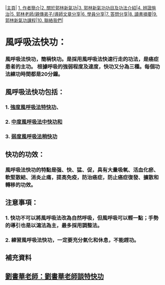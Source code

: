 |[主頁](/README.md)| [1. 作者簡介](/a10.md)|[2. 關於郭林新氣功](/a1.md)|[3. 郭林新氣功功目及功法介紹](/a2.md)|[4. 辨證施治](/a3.md)|[5. 郭林老師/親傳弟子/導師文章分享](/a5.md)|[6. 學員分享](/a6.md)|[7. 答問分享](/a7.md)|[8. 讀書摘要](/a4.md)|[9. 郭林新氣功課程](/郭林新氣功課程.md)|[10. 聯絡我們](/a9.md)|

# 風呼吸法快功：

### 風呼吸法快功，簡稱快功。是採用風呼吸法快速行走的功法，是癌症患者的主功。 根據呼吸的強弱程度及速度，快功又分為三種。每個功法練功時間都是20分鐘。

## 風呼吸法快功包括：

### 1. [強度風呼吸法特快功](/特快1.md)、
### 2. [中度風呼吸法中快功和](/中快1.md)
### 3. [弱度風呼吸法稍快功](/稍快1.md)

## 快功的功效：

### 風呼吸法快功的特點是强、快、猛、促，具有大量吸氧、活血化瘀、軟堅散結、消炎止痛，提高免疫，防治癌症，防止癌症復發、擴散和轉移的功效。

## 注意事項：

### 1. 快功不可以將風呼吸法改為自然呼吸，但風呼吸可以輕一點；手勢的導引也是以瀉法為主，最多採用調整法。
### 2. 練習風呼吸法快功，一定要充分氣化和休息，不能趕功。

## 補充資料

## [劉書華老師：劉書華老師談特快功](/劉書華1.md)
